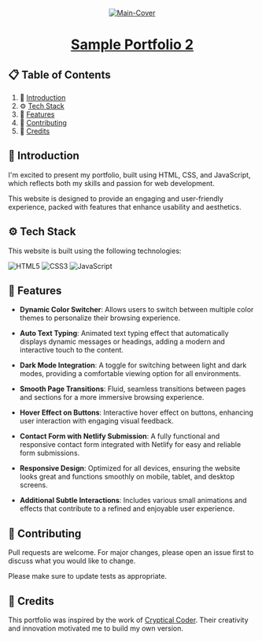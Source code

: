 <div align="center">
  <br />
   <a href="https://portfolio-2-getarpit.netlify.app/" target="_blank"><img src="https://github.com/user-attachments/assets/e90507d3-090c-473f-9dc5-6c6e5b551fe8" alt="Main-Cover" border="0"></a>
  <br />

# [Sample Portfolio 2](https://portfolio-2-getarpit.netlify.app/)

</div>

## 📋 <a name="table">Table of Contents</a>

1. 🤖 [Introduction](#introduction)
2. ⚙️ [Tech Stack](#techstack)
3. 🔋 [Features](#features)
4. 🚀 [Contributing](#contribute)
5. 🫡 [Credits](#credits)

## <a name="introduction">🤖 Introduction</a>

I'm excited to present my portfolio, built using HTML, CSS, and JavaScript, which reflects both my skills and passion for web development.

This website is designed to provide an engaging and user-friendly experience, packed with features that enhance usability and aesthetics.

## <a name="techstack">⚙️ Tech Stack</a>

This website is built using the following technologies:

![HTML5](https://img.shields.io/badge/html5-%23E34F26.svg?style=for-the-badge&logo=html5&logoColor=white)
![CSS3](https://img.shields.io/badge/css3-%231572B6.svg?style=for-the-badge&logo=css3&logoColor=white)
![JavaScript](https://img.shields.io/badge/javascript-%23323330.svg?style=for-the-badge&logo=javascript&logoColor=%23F7DF1E)

## <a name="features">🔋 Features</a>

- **Dynamic Color Switcher**: Allows users to switch between multiple color themes to personalize their browsing experience.

- **Auto Text Typing**: Animated text typing effect that automatically displays dynamic messages or headings, adding a modern and interactive touch to the content.

- **Dark Mode Integration**: A toggle for switching between light and dark modes, providing a comfortable viewing option for all environments.

- **Smooth Page Transitions**: Fluid, seamless transitions between pages and sections for a more immersive browsing experience.

- **Hover Effect on Buttons**: Interactive hover effect on buttons, enhancing user interaction with engaging visual feedback.

- **Contact Form with Netlify Submission**: A fully functional and responsive contact form integrated with Netlify for easy and reliable form submissions.

- **Responsive Design**: Optimized for all devices, ensuring the website looks great and functions smoothly on mobile, tablet, and desktop screens.

- **Additional Subtle Interactions**: Includes various small animations and effects that contribute to a refined and enjoyable user experience.

## <a name="contribute"> 🚀 Contributing</a>

Pull requests are welcome. For major changes, please open an issue first
to discuss what you would like to change.

Please make sure to update tests as appropriate.

## <a name="credits"> 🫡 Credits</a>

This portfolio was inspired by the work of [Cryptical Coder](https://www.youtube.com/@CrypticalCoder). Their creativity and innovation motivated me to build my own version.
